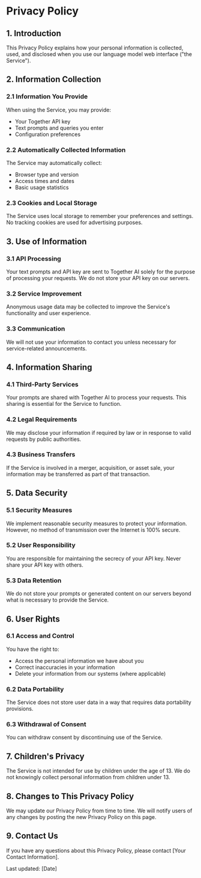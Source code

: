 # Privacy Policy

## 1. Introduction

This Privacy Policy explains how your personal information is collected, used, and disclosed when you use our language model web interface ("the Service").

## 2. Information Collection

### 2.1 Information You Provide
When using the Service, you may provide:
- Your Together API key
- Text prompts and queries you enter
- Configuration preferences

### 2.2 Automatically Collected Information
The Service may automatically collect:
- Browser type and version
- Access times and dates
- Basic usage statistics

### 2.3 Cookies and Local Storage
The Service uses local storage to remember your preferences and settings. No tracking cookies are used for advertising purposes.

## 3. Use of Information

### 3.1 API Processing
Your text prompts and API key are sent to Together AI solely for the purpose of processing your requests. We do not store your API key on our servers.

### 3.2 Service Improvement
Anonymous usage data may be collected to improve the Service's functionality and user experience.

### 3.3 Communication
We will not use your information to contact you unless necessary for service-related announcements.

## 4. Information Sharing

### 4.1 Third-Party Services
Your prompts are shared with Together AI to process your requests. This sharing is essential for the Service to function.

### 4.2 Legal Requirements
We may disclose your information if required by law or in response to valid requests by public authorities.

### 4.3 Business Transfers
If the Service is involved in a merger, acquisition, or asset sale, your information may be transferred as part of that transaction.

## 5. Data Security

### 5.1 Security Measures
We implement reasonable security measures to protect your information. However, no method of transmission over the Internet is 100% secure.

### 5.2 User Responsibility
You are responsible for maintaining the secrecy of your API key. Never share your API key with others.

### 5.3 Data Retention
We do not store your prompts or generated content on our servers beyond what is necessary to provide the Service.

## 6. User Rights

### 6.1 Access and Control
You have the right to:
- Access the personal information we have about you
- Correct inaccuracies in your information
- Delete your information from our systems (where applicable)

### 6.2 Data Portability
The Service does not store user data in a way that requires data portability provisions.

### 6.3 Withdrawal of Consent
You can withdraw consent by discontinuing use of the Service.

## 7. Children's Privacy

The Service is not intended for use by children under the age of 13. We do not knowingly collect personal information from children under 13.

## 8. Changes to This Privacy Policy

We may update our Privacy Policy from time to time. We will notify users of any changes by posting the new Privacy Policy on this page.

## 9. Contact Us

If you have any questions about this Privacy Policy, please contact [Your Contact Information].

Last updated: [Date]
